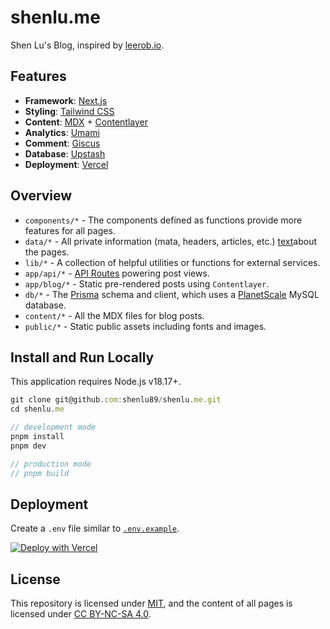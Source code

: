 # shenlu.me

Shen Lu's Blog, inspired by [leerob.io](https://leerob.io/).

## Features

- **Framework**: [Next.js](https://nextjs.org)
- **Styling**: [Tailwind CSS](https://tailwindcss.com)
- **Content**: [MDX](https://mdxjs.com/) + [Contentlayer](https://contentlayer.dev/)
- **Analytics**: [Umami](https://umami.is/)
- **Comment**: [Giscus](https://giscus.app)
- **Database**: [Upstash](https://upstash.com/)
- **Deployment**: [Vercel](https://vercel.com)

## Overview

- `components/*` - The components defined as functions provide more features for all pages.
- `data/*` - All private information (mata, headers, articles, etc.) [text](app/lib)about the pages.
- `lib/*` - A collection of helpful utilities or functions for external services.
- `app/api/*` - [API Routes](https://nextjs.org/docs/app/building-your-application/routing/router-handlers) powering post views.
- `app/blog/*` - Static pre-rendered posts using `Contentlayer`.
- `db/*` - The [Prisma](https://www.prisma.io/) schema and client, which uses a [PlanetScale](https://planetscale.com/) MySQL database.
- `content/*` - All the MDX files for blog posts.
- `public/*` - Static public assets including fonts and images.

## Install and Run Locally

This application requires Node.js v18.17+.

```js
git clone git@github.com:shenlu89/shenlu.me.git
cd shenlu.me

// development mode
pnpm install
pnpm dev

// production mode
// pnpm build
```

## Deployment

Create a `.env` file similar to [`.env.example`](/.env.example).

[![Deploy with Vercel](https://vercel.com/button)](https://vercel.com/new/clone?repository-url=https://github.com/shenlu89/shenlu.me)

## License

This repository is licensed under [MIT](https://github.com/shenlu89/shenlu89.github.io/blob/main/LICENSE), and the content of all pages is licensed under [CC BY-NC-SA 4.0](http://creativecommons.org/licenses/by-nc-sa/4.0/).
